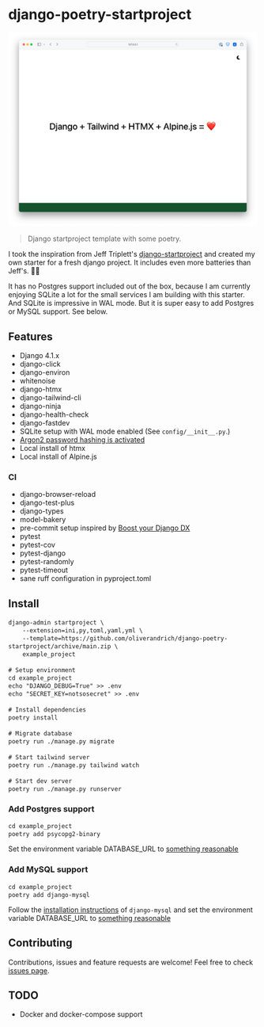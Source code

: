 # django-poetry-startproject

![Screenshot of the landing page](docs/landingpage.png)

> Django startproject template with some poetry.

I took the inspiration from Jeff Triplett's [django-startproject](https://github.com/jefftriplett/django-startproject) and created my own starter for a fresh django project. It includes even more batteries than Jeff's. 🤷‍♂️

It has no Postgres support included out of the box, because I am currently enjoying SQLite a lot for the small services I am building with this starter. And SQLite is impressive in WAL mode. But it is super easy to add Postgres or MySQL support. See below.

## Features

- Django 4.1.x
- django-click
- django-environ
- whitenoise
- django-htmx
- django-tailwind-cli
- django-ninja
- django-health-check
- django-fastdev
- SQLite setup with WAL mode enabled (See `config/__init__.py`.)
- [Argon2 password hashing is activated](https://docs.djangoproject.com/en/4.1/topics/auth/passwords/)
- Local install of htmx
- Local install of Alpine.js

### CI

- django-browser-reload
- django-test-plus
- django-types
- model-bakery
- pre-commit setup inspired by [Boost your Django DX](https://adamchainz.gumroad.com/l/byddx)
- pytest
- pytest-cov
- pytest-django
- pytest-randomly
- pytest-timeout
- sane ruff configuration in pyproject.toml

## Install

```shell
django-admin startproject \
    --extension=ini,py,toml,yaml,yml \
    --template=https://github.com/oliverandrich/django-poetry-startproject/archive/main.zip \
    example_project

# Setup environment
cd example_project
echo "DJANGO_DEBUG=True" >> .env
echo "SECRET_KEY=notsosecret" >> .env

# Install dependencies
poetry install

# Migrate database
poetry run ./manage.py migrate

# Start tailwind server
poetry run ./manage.py tailwind watch

# Start dev server
poetry run ./manage.py runserver
```

### Add Postgres support

```shell
cd example_project
poetry add psycopg2-binary
```

Set the environment variable DATABASE_URL to [something reasonable](https://django-environ.readthedocs.io/en/latest/types.html#environ-env-db-url)

### Add MySQL support

```shell
cd example_project
poetry add django-mysql
```

Follow the [installation instructions](https://django-mysql.readthedocs.io/en/latest/installation.html#id1) of `django-mysql` and set the environment variable DATABASE_URL to [something reasonable](https://django-environ.readthedocs.io/en/latest/types.html#environ-env-db-url)

## Contributing

Contributions, issues and feature requests are welcome!
Feel free to check [issues page](https://github.com/oliverandrich/django-poetry-startproject/issues).

## TODO

- Docker and docker-compose support
